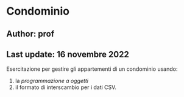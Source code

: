 # Condominio
## Author: prof
## Last update: 16 novembre 2022
Esercitazione per gestire gli appartementi di un condominio 
usando:
1. la *programmazione a oggetti* 
2. il formato di interscambio per i dati CSV.
